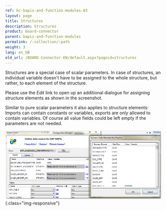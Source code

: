 ```yaml
---
ref: bc-bapis-and-function-modules-03
layout: page
title: Structures
description: Structures
product: board-connector
parent: bapis-and-function-modules
permalink: /:collection/:path
weight: 3
lang: en_GB
old_url: /BOARD-Connector-EN/default.aspx?pageid=structures
---
```


Structures are a special case of scalar parameters. In case of structures, an individual variable doesn't have to be assigned to the whole structure, but rather, to each element of the structure.

Please use the *Edit* link to open up an additional dialogue for assigning structure elements as shown in the screenshot.

Similar to pure scalar parameters it also applies to structure elements: Imports can contain constants or variables, exports are only allowed to contain variables. Of course all value fields could be left empty if the parameters are not needed.

![Bapi-Structures](/img/content/Bapi-Structures.png){:class="img-responsive"}